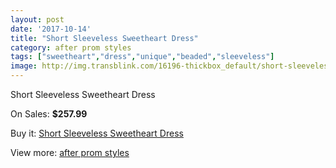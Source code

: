 ```yaml
---
layout: post
date: '2017-10-14'
title: "Short Sleeveless Sweetheart Dress"
category: after prom styles
tags: ["sweetheart","dress","unique","beaded","sleeveless"]
image: http://img.transblink.com/16196-thickbox_default/short-sleeveless-sweetheart-dress.jpg
---
```

Short Sleeveless Sweetheart Dress

On Sales: **$257.99**
<a href="https://www.transblink.com/en/after-prom-styles/5130-short-sleeveless-sweetheart-dress.html"><amp-img layout="responsive" width="600" height="600" src="//img.transblink.com/16196-thickbox_default/short-sleeveless-sweetheart-dress.jpg" alt="Short Sleeveless Sweetheart Dress 0" /></a>
<a href="https://www.transblink.com/en/after-prom-styles/5130-short-sleeveless-sweetheart-dress.html"><amp-img layout="responsive" width="600" height="600" src="//img.transblink.com/16200-thickbox_default/short-sleeveless-sweetheart-dress.jpg" alt="Short Sleeveless Sweetheart Dress 1" /></a>
<a href="https://www.transblink.com/en/after-prom-styles/5130-short-sleeveless-sweetheart-dress.html"><amp-img layout="responsive" width="600" height="600" src="//img.transblink.com/16199-thickbox_default/short-sleeveless-sweetheart-dress.jpg" alt="Short Sleeveless Sweetheart Dress 2" /></a>
<a href="https://www.transblink.com/en/after-prom-styles/5130-short-sleeveless-sweetheart-dress.html"><amp-img layout="responsive" width="600" height="600" src="//img.transblink.com/16198-thickbox_default/short-sleeveless-sweetheart-dress.jpg" alt="Short Sleeveless Sweetheart Dress 3" /></a>
<a href="https://www.transblink.com/en/after-prom-styles/5130-short-sleeveless-sweetheart-dress.html"><amp-img layout="responsive" width="600" height="600" src="//img.transblink.com/16197-thickbox_default/short-sleeveless-sweetheart-dress.jpg" alt="Short Sleeveless Sweetheart Dress 4" /></a>

Buy it: [Short Sleeveless Sweetheart Dress](https://www.transblink.com/en/after-prom-styles/5130-short-sleeveless-sweetheart-dress.html "Short Sleeveless Sweetheart Dress")

View more: [after prom styles](https://www.transblink.com/en/55-after-prom-styles "after prom styles")